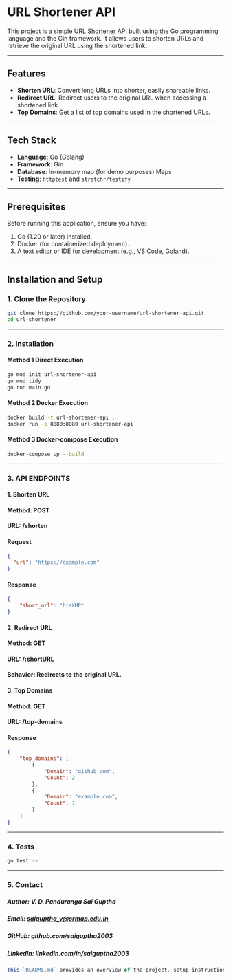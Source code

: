 # URL Shortener API

This project is a simple URL Shortener API built using the Go programming language and the Gin framework. It allows users to shorten URLs and retrieve the original URL using the shortened link.

---

## Features

- **Shorten URL**: Convert long URLs into shorter, easily shareable links.
- **Redirect URL**: Redirect users to the original URL when accessing a shortened link.
- **Top Domains**: Get a list of top domains used in the shortened URLs.

---

## Tech Stack

- **Language**: Go (Golang)
- **Framework**: Gin
- **Database**: In-memory map (for demo purposes) Maps
- **Testing**: `httptest` and `stretchr/testify`

---

## Prerequisites

Before running this application, ensure you have:

1. Go (1.20 or later) installed.
2. Docker (for containerized deployment).
3. A text editor or IDE for development (e.g., VS Code, Goland).

---

## Installation and Setup

### **1. Clone the Repository**
```bash
git clone https://github.com/your-username/url-shortener-api.git
cd url-shortener
```
---
### 2. Installation

#### Method 1 Direct Execution 

```bash 
go mod init url-shortener-api
go mod tidy
go run main.go
```

#### Method 2 Docker Execution

```bash
docker build -t url-shortener-api .
docker run -p 8080:8080 url-shortener-api
```

#### Method 3 Docker-compose Execution
```bash
docker-compose up --build
```
---

### 3. API ENDPOINTS

#### 1. Shorten URL
#### Method: POST
#### URL: /shorten

#### Request
```json
{
  "url": "https://example.com"
}
```

#### Response
```json
{
    "short_url": "hisXMP"
}
```

#### 2. Redirect URL
#### Method: GET
#### URL: /:shortURL
#### Behavior: Redirects to the original URL.



#### 3. Top Domains
#### Method: GET
#### URL: /top-domains

#### Response 

```json
{
    "top_domains": [
        {
            "Domain": "github.com",
            "Count": 2
        },
        {
            "Domain": "example.com",
            "Count": 1
        }
    ]
}

```
---
### 4. Tests

```bash
go test -v
```
---
### 5. Contact
##### Author: V. D. Panduranga Sai Guptha
##### Email: saiguptha_v@srmap.edu.in
##### GitHub: github.com/saiguptha2003
##### LinkedIn: linkedin.com/in/saiguptha2003



```javascript
This `README.md` provides an overview of the project, setup instructions, API details, and other essential information. You can customize it further as needed.
```
